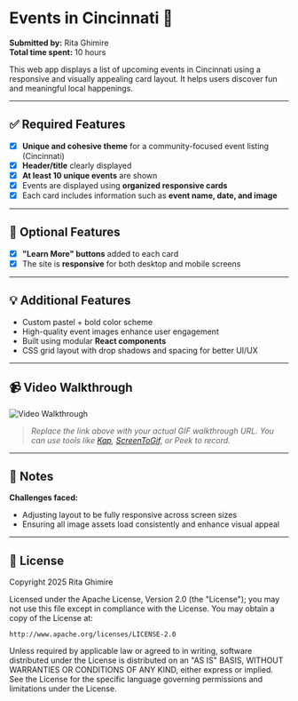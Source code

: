 # Events in Cincinnati 🎉

**Submitted by:** Rita Ghimire  
**Total time spent:** 10 hours

This web app displays a list of upcoming events in Cincinnati using a responsive and visually appealing card layout. It helps users discover fun and meaningful local happenings.

---

## ✅ Required Features

- [x] **Unique and cohesive theme** for a community-focused event listing (Cincinnati)
- [x] **Header/title** clearly displayed
- [x] **At least 10 unique events** are shown
- [x] Events are displayed using **organized responsive cards**
- [x] Each card includes information such as **event name, date, and image**

---

## 🌟 Optional Features

- [x] **"Learn More" buttons** added to each card
- [x] The site is **responsive** for both desktop and mobile screens

---

## 💡 Additional Features

- Custom pastel + bold color scheme
- High-quality event images enhance user engagement
- Built using modular **React components**
- CSS grid layout with drop shadows and spacing for better UI/UX

---

## 📹 Video Walkthrough

![Video Walkthrough](http://i.imgur.com/link/to/your/gif/file.gif)

> *Replace the link above with your actual GIF walkthrough URL. You can use tools like [Kap](https://getkap.co/), [ScreenToGif](https://www.screentogif.com/), or Peek to record.*

---

## 🧠 Notes

**Challenges faced:**
- Adjusting layout to be fully responsive across screen sizes
- Ensuring all image assets load consistently and enhance visual appeal

---

## 📜 License

Copyright 2025 Rita Ghimire

Licensed under the Apache License, Version 2.0 (the "License");
you may not use this file except in compliance with the License.
You may obtain a copy of the License at:

    http://www.apache.org/licenses/LICENSE-2.0

Unless required by applicable law or agreed to in writing, software
distributed under the License is distributed on an "AS IS" BASIS,
WITHOUT WARRANTIES OR CONDITIONS OF ANY KIND, either express or implied.
See the License for the specific language governing permissions and
limitations under the License.
